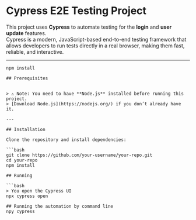 # Cypress E2E Testing Project

This project uses **Cypress** to automate testing for the **login** and **user update** features.  
Cypress is a modern, JavaScript-based end-to-end testing framework that allows developers to run tests directly in a real browser, making them fast, reliable, and interactive.

---

```basch
npm install

## Prerequisites


> ⚠️ Note: You need to have **Node.js** installed before running this project.  
> [Download Node.js](https://nodejs.org/) if you don’t already have it.

---

## Installation

Clone the repository and install dependencies:

```bash
git clone https://github.com/your-username/your-repo.git
cd your-repo
npm install

## Running

```bash
> You open the Cypress UI
npx cypress open

## Running the automation by command line
npy cypress 
